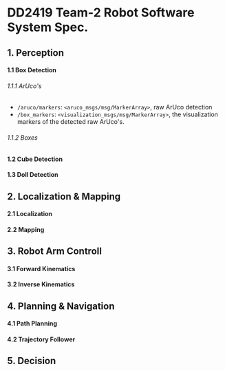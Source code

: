# DD2419 Team-2 Robot Software System Spec.

## 1. Perception
#### 1.1 Box Detection
###### 1.1.1 ArUco's
- `/aruco/markers`: `<aruco_msgs/msg/MarkerArray>`, raw ArUco detection
- `/box_markers`: `<visualization_msgs/msg/MarkerArray>`, the visualization markers of the detected raw ArUco's.
###### 1.1.2 Boxes
#### 1.2 Cube Detection
#### 1.3 Doll Detection

## 2. Localization & Mapping

#### 2.1 Localization

#### 2.2 Mapping

## 3. Robot Arm Controll

#### 3.1 Forward Kinematics

#### 3.2 Inverse Kinematics

## 4. Planning & Navigation

#### 4.1 Path Planning

#### 4.2 Trajectory Follower

## 5. Decision